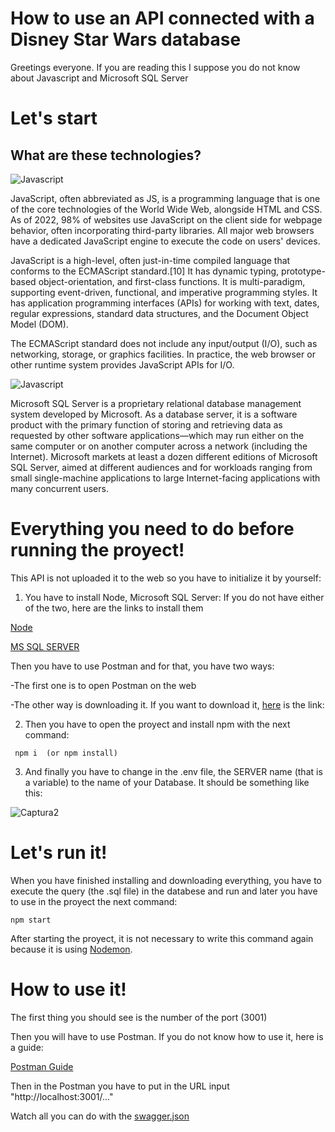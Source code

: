 # How to use an API connected with a Disney Star Wars database

Greetings everyone. If you are reading this I suppose you do not know about Javascript and Microsoft SQL Server

# **Let's start**
## What are these technologies?

![Javascript](https://muytecnologicos.com/wp-content/uploads/2023/01/Ventajas-y-desventajas-de-javascript.jpeg)  

JavaScript, often abbreviated as JS, is a programming language that is one of the core technologies of the World Wide Web, alongside HTML and CSS. As of 2022, 98% of websites use JavaScript on the client side for webpage behavior, often incorporating third-party libraries. All major web browsers have a dedicated JavaScript engine to execute the code on users' devices.

JavaScript is a high-level, often just-in-time compiled language that conforms to the ECMAScript standard.[10] It has dynamic typing, prototype-based object-orientation, and first-class functions. It is multi-paradigm, supporting event-driven, functional, and imperative programming styles. It has application programming interfaces (APIs) for working with text, dates, regular expressions, standard data structures, and the Document Object Model (DOM).

The ECMAScript standard does not include any input/output (I/O), such as networking, storage, or graphics facilities. In practice, the web browser or other runtime system provides JavaScript APIs for I/O.


![Javascript](https://www.globalbit.co/wp-content/uploads/2019/05/sql-cover-blog.png)

Microsoft SQL Server is a proprietary relational database management system developed by Microsoft. As a database server, it is a software product with the primary function of storing and retrieving data as requested by other software applications—which may run either on the same computer or on another computer across a network (including the Internet). Microsoft markets at least a dozen different editions of Microsoft SQL Server, aimed at different audiences and for workloads ranging from small single-machine applications to large Internet-facing applications with many concurrent users.

# **Everything you need to do before running the proyect!**

This API is not uploaded it to the web so you have to initialize it by yourself:

 1) You have to install Node, Microsoft SQL Server:
If you do not have either of the two, here are the links to install them

[Node](https://nodejs.org/es)

[MS SQL SERVER](https://www.microsoft.com/en-us/sql-server/sql-server-downloads)

Then you have to use Postman and for that, you have two ways:

-The first one is to open Postman on the web

-The other way is downloading it. If you want to download it, [here](https://www.postman.com/) is the link:


2) Then you have to open the proyect and install npm with the next command:
 
``` npm i  (or npm install)```

3) And finally you have to change in the .env file, the SERVER name (that is a variable) to the name of your Database. It should be something like this:

![Captura2](https://github.com/titanfede25/Disney/assets/111746138/f9165bb0-2304-46f4-b056-afbb07215a48)


   
# Let's run it!

When you have finished installing and downloading everything, you have to  execute the query (the .sql file) in the databese and run  and  later you have to use in the proyect the next command: 

``` npm start ```

 After starting the proyect, it is not necessary to write this command again because it is using [Nodemon](https://www.oreilly.com/library/view/server-side-development/9781789345391/e2ac19e3-1bb0-4a10-8baf-3ea96b77c5b2.xhtml).   


# How to use it!
The first thing you should see is the number of the port (3001)

Then you will have to use Postman. If you do not know how to use it, here is a guide:

[Postman Guide](https://guru99.com/postman-tutorial.html)

Then in the Postman you have to put in the URL input "http://localhost:3001/..."

Watch all you can do with the [swagger.json](./swagger.json)

